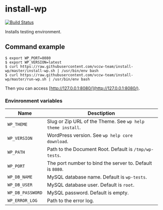 # install-wp

[![Build Status](https://travis-ci.org/vccw-team/install-wp.svg?branch=master)](https://travis-ci.org/vccw-team/install-wp)

Installs testing environment.

## Command example

```
$ export WP_PORT=8080
$ export WP_VERSION=latest
$ curl https://raw.githubusercontent.com/vccw-team/install-wp/master/install-wp.sh | /usr/bin/env bash
$ curl https://raw.githubusercontent.com/vccw-team/install-wp/master/run-wp.sh | /usr/bin/env bash
```

Then you can access [http://127.0.0.1:8080/](http://127.0.0.1:8080/).

### Envinronment variables


| Name             | Desctiption                                                |
|------------------|------------------------------------------------------------|
| `WP_THEME`       | Slug or Zip URL of the Theme. See `wp help theme install`. |
| `WP_VERSION`     | WordPress version. See `wp help core download`.            |
| `WP_PATH`        | Path to the Document Root. Default is `/tmp/wp-tests`.     |
| `WP_PORT`        | The port number to bind the server to. Default is `8080`.  |
| `WP_DB_NAME`     | MySQL database name. Default is `wp-tests`.                |
| `WP_DB_USER`     | MySQL database user. Default is `root`.                    |
| `WP_DB_PASSWORD` | MySQL password. Default is empty.                          |
| `WP_ERROR_LOG`   | Path to the error log.                                     |
